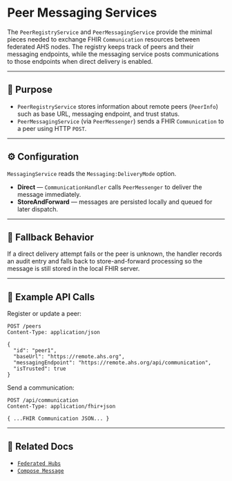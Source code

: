 # Peer Messaging Services

The `PeerRegistryService` and `PeerMessagingService` provide the minimal pieces needed to exchange FHIR `Communication` resources between federated AHS nodes. The registry keeps track of peers and their messaging endpoints, while the messaging service posts communications to those endpoints when direct delivery is enabled.

---

## 🎯 Purpose

- `PeerRegistryService` stores information about remote peers (`PeerInfo`) such as base URL, messaging endpoint, and trust status.
- `PeerMessagingService` (via `PeerMessenger`) sends a FHIR `Communication` to a peer using HTTP `POST`.

---

## ⚙️ Configuration

`MessagingService` reads the `Messaging:DeliveryMode` option.

- **Direct** &mdash; `CommunicationHandler` calls `PeerMessenger` to deliver the message immediately.
- **StoreAndForward** &mdash; messages are persisted locally and queued for later dispatch.

---

## 🔁 Fallback Behavior

If a direct delivery attempt fails or the peer is unknown, the handler records an audit entry and falls back to store-and-forward processing so the message is still stored in the local FHIR server.

---

## 📮 Example API Calls

Register or update a peer:

```http
POST /peers
Content-Type: application/json

{
  "id": "peer1",
  "baseUrl": "https://remote.ahs.org",
  "messagingEndpoint": "https://remote.ahs.org/api/communication",
  "isTrusted": true
}
```

Send a communication:

```http
POST /api/communication
Content-Type: application/fhir+json

{ ...FHIR Communication JSON... }
```

---

## 📂 Related Docs

- [`Federated Hubs`](../client/system/federation.md)
- [`Compose Message`](../client/inbox/compose-message.md)

